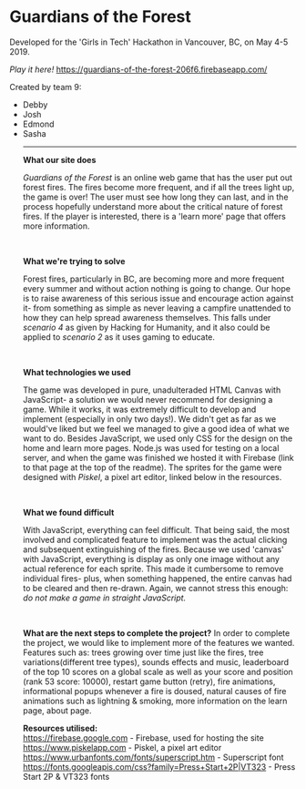 # Guardians of the Forest

Developed for the 'Girls in Tech' Hackathon in Vancouver, BC, on May 4-5 2019.

<i>Play it here!</i>
https://guardians-of-the-forest-206f6.firebaseapp.com/

Created by team 9:
<ul>
  <li>Debby</li>
  <li>Josh</li>
  <li>Edmond</li>
  <li>Sasha</li>

------------------------------------------------------------------------------------------------------------------------------

<b>What our site does</b>

<i>Guardians of the Forest</i> is an online web game that has the user put out forest fires. The fires become more frequent, and if all the trees light up, the game is over! The user must see how long they can last, and in the process hopefully understand more about the critical nature of forest fires. If the player is interested, there is a 'learn more' page that offers more information.

<br>

<b>What we're trying to solve</b>

Forest fires, particularly in BC, are becoming more and more frequent every summer and without action nothing is going to change. Our hope is to raise awareness of this serious issue and encourage action against it- from something as simple as never leaving a campfire unattended to how they can help spread awareness themselves.
This falls under <i>scenario 4</i> as given by Hacking for Humanity, and it also could be applied to <i>scenario 2</i> as it uses gaming to educate.

<br>

<b>What technologies we used</b>

The game was developed in pure, unadulteraded HTML Canvas with JavaScript- a solution we would never recommend for designing a game. While it works, it was extremely difficult to develop and implement (especially in only two days!). We didn't get as far as we would've liked but we feel we managed to give a good idea of what we want to do.
Besides JavaScript, we used only CSS for the design on the home and learn more pages. Node.js was used for testing on a local server, and when the game was finished we hosted it with Firebase (link to that page at the top of the readme). The sprites for the game were designed with <i>Piskel</i>, a pixel art editor, linked below in the resources.

<br>

<b>What we found difficult</b>

With JavaScript, everything can feel difficult. That being said, the most involved and complicated feature to implement was the actual clicking and subsequent extinguishing of the fires. Because we used 'canvas' with JavaScript, everything is display as only one image without any actual reference for each sprite. This made it cumbersome to remove individual fires- plus, when something happened, the entire canvas had to be cleared and then re-drawn. Again, we cannot stress this enough: <i>do not make a game in straight JavaScript.</i>

<br>


<b>What are the next steps to complete the project?</b>
In order to complete the project, we would like to implement more of the features we wanted. Features such as: trees growing over time just like the fires, tree variations(different tree types), sounds effects and music, leaderboard of the top 10 scores on a global scale as well as your score and position (rank 53 score: 10000), restart game button (retry), fire animations, informational popups whenever a fire is doused, natural causes of fire animations such as lightning & smoking, more information on the learn page, about page. 



<b>Resources utilised:</b><br>
https://firebase.google.com - Firebase, used for hosting the site<br>
https://www.piskelapp.com - Piskel, a pixel art editor<br>
https://www.urbanfonts.com/fonts/superscript.htm - Superscript font<br>
https://fonts.googleapis.com/css?family=Press+Start+2P|VT323 - Press Start 2P & VT323 fonts


